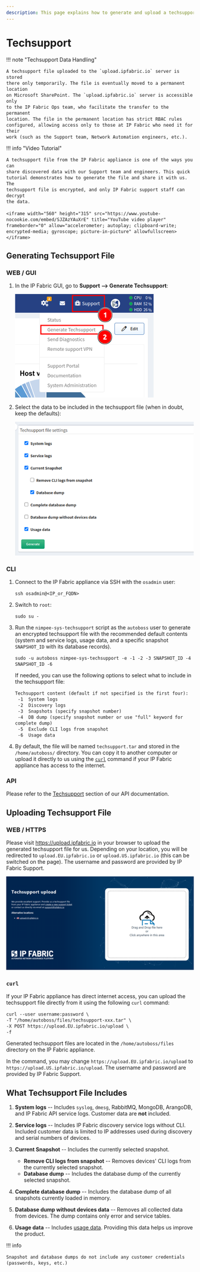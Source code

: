 ```yaml
---
description: This page explains how to generate and upload a techsupport file for troubleshooting your IP Fabric appliance by our teams. The page also describes the contents of such a file.
---
```


# Techsupport

!!! note "Techsupport Data Handling"

    A techsupport file uploaded to the `upload.ipfabric.io` server is stored
    there only temporarily. The file is eventually moved to a permanent location
    on Microsoft SharePoint. The `upload.ipfabric.io` server is accessible only
    to the IP Fabric Ops team, who facilitate the transfer to the permanent
    location. The file in the permanent location has strict RBAC rules
    configured, allowing access only to those at IP Fabric who need it for their
    work (such as the Support team, Network Automation engineers, etc.).

!!! info "Video Tutorial"

    A techsupport file from the IP Fabric appliance is one of the ways you can
    share discovered data with our Support team and engineers. This quick
    tutorial demonstrates how to generate the file and share it with us. The
    techsupport file is encrypted, and only IP Fabric support staff can decrypt
    the data.

    <iframe width="560" height="315" src="https://www.youtube-nocookie.com/embed/SJZAzYAuXrE" title="YouTube video player" frameborder="0" allow="accelerometer; autoplay; clipboard-write; encrypted-media; gyroscope; picture-in-picture" allowfullscreen></iframe>

## Generating Techsupport File

### WEB / GUI

1. In the IP Fabric GUI, go to **Support --> Generate Techsupport**:

   ![Generate techsupport file](techsupport/generate.png)

2. Select the data to be included in the techsupport file (when in doubt, keep
   the defaults):

   ![Configure what to include in techsupport file](techsupport/config.png)

### CLI

1. Connect to the IP Fabric appliance via SSH with the `osadmin` user:

   ```shell
   ssh osadmin@<IP_or_FQDN>
   ```

2. Switch to `root`:

   ```shell
   sudo su -
   ```

3. Run the `nimpee-sys-techsupport` script as the `autoboss` user to generate an
   encrypted techsupport file with the recommended default contents (system and
   service logs, usage data, and a specific snapshot `SNAPSHOT_ID` with its
   database records).

   ```shell
   sudo -u autoboss nimpee-sys-techsupport -e -1 -2 -3 SNAPSHOT_ID -4 SNAPSHOT_ID -6
   ```

   If needed, you can use the following options to select what to include in the
   techsupport file:

   ```
   Techsupport content (default if not specified is the first four):
	-1	System logs
	-2	Discovery logs
	-3	Snapshots (specify snapshot number)
	-4	DB dump (specify snapshot number or use "full" keyword for complete dump)
	-5	Exclude CLI logs from snapshot
	-6	Usage data
   ```

4. By default, the file will be named `techsupport.tar` and stored in the
   `/home/autoboss/` directory. You can copy it to another computer or upload it
   directly to us using the [`curl`](#curl) command if your IP Fabric appliance
   has access to the internet.

### API

Please refer to the [Techsupport](../IP_Fabric_API/techsupport.md) section of
our API documentation.

## Uploading Techsupport File

### WEB / HTTPS

Please visit <https://upload.ipfabric.io> in your browser to upload the
generated techsupport file for us. Depending on your location, you will be
redirected to `upload.EU.ipfabric.io` or `upload.US.ipfabric.io` (this can be
switched on the page). The username and password are provided by IP Fabric
Support.

![Upload techsupport file](techsupport/upload.png)

### `curl`

If your IP Fabric appliance has direct internet access, you can upload the
techsupport file directly from it using the following `curl` command:

```shell
curl --user username:password \
-T "/home/autoboss/files/techsupport-xxx.tar" \
-X POST https://upload.EU.ipfabric.io/upload \
-f
```

Generated techsupport files are located in the `/home/autoboss/files` directory
on the IP Fabric appliance.

In the command, you may change `https://upload.EU.ipfabric.io/upload` to
`https://upload.US.ipfabric.io/upload`. The username and password are provided by
IP Fabric Support.

## What Techsupport File Includes

1. **System logs** -- Includes `syslog`, `dmesg`, RabbitMQ, MongoDB, ArangoDB,
   and IP Fabric API service logs. Customer data are **not** included.

2. **Service logs** -- Includes IP Fabric discovery service logs without CLI.
   Included customer data is limited to IP addresses used during discovery and
   serial numbers of devices.

3. **Current Snapshot** -- Includes the currently selected snapshot.

   - **Remove CLI logs from snapshot** -- Removes devices' CLI logs from the
     currently selected snapshot.
   - **Database dump** -- Includes the database dump of the currently selected
     snapshot.

4. **Complete database dump** -- Includes the database dump of all snapshots
   currently loaded in memory.

5. **Database dump without devices data** -- Removes all collected data from
   devices. The dump contains only error and service tables.

6. **Usage data** -- Includes
   [usage data](../IP_Fabric_GUI/usage_data_collection.md). Providing this data
   helps us improve the product.

!!! info

    Snapshot and database dumps do not include any customer credentials
    (passwords, keys, etc.)
